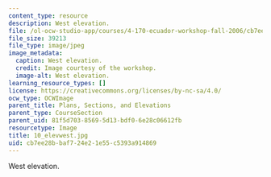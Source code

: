 ```yaml
---
content_type: resource
description: West elevation.
file: /ol-ocw-studio-app/courses/4-170-ecuador-workshop-fall-2006/cb7ee28bbaf724e21e55c5393a914869_10_elevwest.jpg
file_size: 39213
file_type: image/jpeg
image_metadata:
  caption: West elevation.
  credit: Image courtesy of the workshop.
  image-alt: West elevation.
learning_resource_types: []
license: https://creativecommons.org/licenses/by-nc-sa/4.0/
ocw_type: OCWImage
parent_title: Plans, Sections, and Elevations
parent_type: CourseSection
parent_uid: 81f5d703-8569-5d13-bdf0-6e28c06612fb
resourcetype: Image
title: 10_elevwest.jpg
uid: cb7ee28b-baf7-24e2-1e55-c5393a914869
---
```

West elevation.